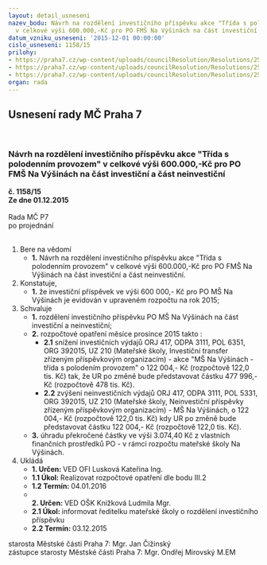 ```yaml
---
layout: detail_usneseni
nazev_bodu: Návrh na rozdělení investičního příspěvku akce "Třída s polodenním provozem"
  v celkové výši 600.000,-Kč pro PO FMŠ Na Výšinách na část investiční a část neinvestiční
datum_vzniku_usneseni: '2015-12-01 00:00:00'
cislo_usneseni: 1158/15
prilohy:
- https://praha7.cz/wp-content/uploads/councilResolution/Resolutions/25691/77-15-%c4%8d.1_-_d%c5%afvodov%c3%a1_zpr%c3%a1va_rozd%c4%9blen%c3%ad_investi%c4%8dn%c3%adho_p%c5%99%c3%adsp%c4%9bvku.doc
- https://praha7.cz/wp-content/uploads/councilResolution/Resolutions/25691/77-15-%c4%8d.2_-_vy%c3%ba%c4%8dtov%c3%a1n%c3%ad_prispevku_s_polodenn%c3%adm_provozem_(3).doc
- https://praha7.cz/wp-content/uploads/councilResolution/Resolutions/25691/77-15-c.3_-_usneseni_polodenni_provoz_ms_na_vysinach.doc
organ: rada
---
```

<div id="ucUsn_pList" class="usn">
	<span><h2>Usnesení rady MČ Praha 7 </h2>
<br></span><div class="standBody">
<span><h3>Návrh na rozdělení investičního příspěvku akce "Třída s polodenním provozem" v celkové výši 600.000,-Kč pro PO FMŠ Na Výšinách na část investiční a část neinvestiční</h3></span><div class="center">
		<strong>č. 1158/15</strong><br>
	</div>
<div class="center">
		<strong>Ze dne 01.12.2015</strong><br><br>
	</div>Rada MČ P7<br> po projednání<br><br><ol>
<li>Bere na vědomí<ul><li>
<strong>1.</strong> Návrh na rozdělení investičního příspěvku akce "Třída s polodenním provozem" v celkové výši 600.000,-Kč pro PO FMŠ Na Výšinách na část investiční a část neinvestiční.</li></ul>
</li>
<li>Konstatuje,<ul><li>
<strong>1.</strong> že investiční příspěvek ve výši 600 000,- Kč pro PO MŠ Na Výšinách je evidován v upraveném rozpočtu na rok 2015;</li></ul>
</li>
<li>Schvaluje<ul>
<li>
<strong>1.</strong> rozdělení investičního příspěvku PO MŠ Na Výšinách na část investiční a neinvestiční;</li>
<li>
<strong>2.</strong> rozpočtové opatření měsíce prosince 2015 takto :<ul>
<li>
<strong>2.1</strong> snížení investičních  výdajů ORJ 417, ODPA 3111, POL 6351, ORG 392015, UZ 210 (Mateřské školy, Investiční transfer zřízeným příspěvkovým organizacím) - akce "MŠ Na Výšinách - třída s polodením provozem" o   122 004,- Kč (rozpočtově 122,0 tis. Kč) tak, že  UR po změně bude  představovat částku  477 996,- Kč (rozpočtově 478 tis. Kč).</li>
<li>
<strong>2.2</strong> zvýšení neinvestičních výdajů ORJ 417, ODPA 3111, POL 5331, ORG 392015, UZ 210  (Mateřské školy, Neinvestiční příspěvky zřízeným příspěvkovým organizacím) - MŠ Na Výšinách, o 122 004,- Kč (rozpočtově 122,0 tis. Kč) kdy UR po změně bude představovat částku 122 004,- Kč (rozpočtově 122,0 tis. Kč).</li>
</ul>
</li>
<li>
<strong>3.</strong> úhradu překročené částky ve výši 3.074,40 Kč z vlastních finančních prostředků PO - v rámci rozpočtu mateřské školy Na Výšinách.</li>
</ul>
</li>
<li>Ukládá<ul>
<li>
<strong>1. Určen: </strong>VED OFI Lusková Kateřina Ing.</li>
<li>
<strong>1.1 Úkol: </strong>Realizovat rozpočtové opatření dle bodu III.2</li>
<li>
<strong>1.2 Termín: </strong>04.01.2016</li>
<li>
<strong><br>2. Určen: </strong>VED OŠK Knížková Ludmila Mgr.</li>
<li>
<strong>2.1 Úkol: </strong>informovat ředitelku mateřské školy o rozdělení investičního příspěvku</li>
<li>
<strong>2.2 Termín: </strong>03.12.2015</li>
</ul>
</li>
</ol>starosta Městské části Praha 7: Mgr. Jan Čižinský<br>zástupce starosty Městské části Praha 7: Mgr. Ondřej Mirovský M.EM 
</div>
</div>
